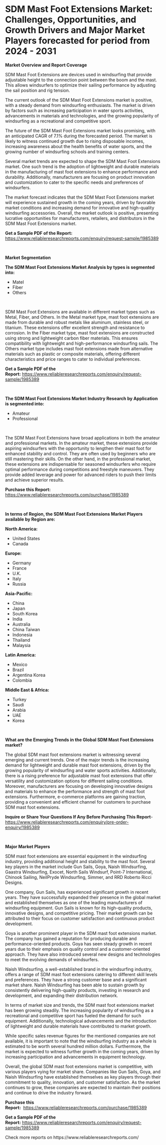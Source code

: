 <p><h1>SDM Mast Foot Extensions Market: Challenges, Opportunities, and Growth Drivers and Major Market Players forecasted for period from 2024 - 2031</h1></p><p><strong>Market Overview and Report Coverage</strong></p>
<p><p>SDM Mast Foot Extensions are devices used in windsurfing that provide adjustable height to the connection point between the boom and the mast. This allows windsurfers to optimize their sailing performance by adjusting the sail position and rig tension.</p><p>The current outlook of the SDM Mast Foot Extensions market is positive, with a steady demand from windsurfing enthusiasts. The market is driven by factors such as increasing participation in water sports activities, advancements in materials and technologies, and the growing popularity of windsurfing as a recreational and competitive sport.</p><p>The future of the SDM Mast Foot Extensions market looks promising, with an anticipated CAGR of 7.1% during the forecasted period. The market is likely to witness continued growth due to rising disposable incomes, increasing awareness about the health benefits of water sports, and the growing number of windsurfing schools and training centers.</p><p>Several market trends are expected to shape the SDM Mast Foot Extensions market. One such trend is the adoption of lightweight and durable materials in the manufacturing of mast foot extensions to enhance performance and durability. Additionally, manufacturers are focusing on product innovation and customization to cater to the specific needs and preferences of windsurfers.</p><p>The market forecast indicates that the SDM Mast Foot Extensions market will experience sustained growth in the coming years, driven by favorable market conditions and increasing demand for innovative and high-quality windsurfing accessories. Overall, the market outlook is positive, presenting lucrative opportunities for manufacturers, retailers, and distributors in the SDM Mast Foot Extensions market.</p></p>
<p><strong>Get a Sample PDF of the Report:</strong> <a href="https://www.reliableresearchreports.com/enquiry/request-sample/1985389">https://www.reliableresearchreports.com/enquiry/request-sample/1985389</a></p>
<p>&nbsp;</p>
<p><strong>Market Segmentation</strong></p>
<p><strong>The SDM Mast Foot Extensions Market Analysis by types is segmented into:</strong></p>
<p><ul><li>Matel</li><li>Fiber</li><li>Others</li></ul></p>
<p>&nbsp;</p>
<p><p>SDM Mast Foot Extensions are available in different market types such as Metal, Fiber, and Others. In the Metal market type, mast foot extensions are made from durable and robust metals like aluminum, stainless steel, or titanium. These extensions offer excellent strength and resistance to corrosion. In the Fiber market type, mast foot extensions are constructed using strong and lightweight carbon fiber materials. This ensures compatibility with lightweight and high-performance windsurfing sails. The Others market type includes mast foot extensions made from alternative materials such as plastic or composite materials, offering different characteristics and price ranges to cater to individual preferences.</p></p>
<p><strong>Get a Sample PDF of the Report:</strong>&nbsp;<a href="https://www.reliableresearchreports.com/enquiry/request-sample/1985389">https://www.reliableresearchreports.com/enquiry/request-sample/1985389</a></p>
<p>&nbsp;</p>
<p><strong>The SDM Mast Foot Extensions Market Industry Research by Application is segmented into:</strong></p>
<p><ul><li>Amateur</li><li>Professional</li></ul></p>
<p>&nbsp;</p>
<p><p>The SDM Mast Foot Extensions have broad applications in both the amateur and professional markets. In the amateur market, these extensions provide aspiring windsurfers with the opportunity to lengthen their mast foot for enhanced stability and control. They are often used by beginners who are still mastering their skills. On the other hand, in the professional market, these extensions are indispensable for seasoned windsurfers who require optimal performance during competitions and freestyle maneuvers. They provide added leverage and power for advanced riders to push their limits and achieve superior results.</p></p>
<p><strong>Purchase this Report:</strong>&nbsp; <a href="https://www.reliableresearchreports.com/purchase/1985389">https://www.reliableresearchreports.com/purchase/1985389</a></p>
<p>&nbsp;</p>
<p><strong>In terms of Region, the SDM Mast Foot Extensions Market Players available by Region are:</strong></p>
<p>
    <p> <strong> North America: </strong>
        <ul>
            <li>United States</li>
            <li>Canada</li>
        </ul>
        </p> 
    <p> <strong> Europe: </strong>
        <ul>
            <li>Germany</li>
            <li>France</li>
            <li>U.K.</li>
            <li>Italy</li>
            <li>Russia</li>
        </ul>
        </p> 
    <p> <strong> Asia-Pacific: </strong>
        <ul>
            <li>China</li>
            <li>Japan</li>
            <li>South Korea</li>
            <li>India</li>
            <li>Australia</li>
            <li>China Taiwan</li>
            <li>Indonesia</li>
            <li>Thailand</li>
            <li>Malaysia</li>
        </ul>
        </p> 
    <p> <strong> Latin America: </strong>
        <ul>
            <li>Mexico</li>
            <li>Brazil</li>
            <li>Argentina Korea</li>
            <li>Colombia</li>
        </ul>
        </p> 
    <p> <strong> Middle East & Africa: </strong>
        <ul>
            <li>Turkey</li>
            <li>Saudi</li>
            <li>Arabia</li>
            <li>UAE</li>
            <li>Korea</li>
        </ul>
    </p>
    </p>
<p>&nbsp;</p>
<p><strong>What are the Emerging Trends in the Global SDM Mast Foot Extensions market?</strong></p>
<p><p>The global SDM mast foot extensions market is witnessing several emerging and current trends. One of the major trends is the increasing demand for lightweight and durable mast foot extensions, driven by the growing popularity of windsurfing and water sports activities. Additionally, there is a rising preference for adjustable mast foot extensions that offer versatility and customization options for different sailing conditions. Moreover, manufacturers are focusing on developing innovative designs and materials to enhance the performance and strength of mast foot extensions. Furthermore, e-commerce platforms are gaining traction, providing a convenient and efficient channel for customers to purchase SDM mast foot extensions.</p></p>
<p><strong>Inquire or Share Your Questions If Any Before Purchasing This Report</strong>- <a href="https://www.reliableresearchreports.com/enquiry/pre-order-enquiry/1985389">https://www.reliableresearchreports.com/enquiry/pre-order-enquiry/1985389</a></p>
<p>&nbsp;</p>
<p><strong>Major Market Players</strong></p>
<p><p>SDM mast foot extensions are essential equipment in the windsurfing industry, providing additional height and stability to the mast foot. Several key players in the market include Gun Sails, Goya, Naish Windsurfing, Gaastra Windsurfing, Exocet, North Sails Windsurf, Point-7 International, Chinook Sailing, NeilPryde Windsurfing, Simmer, and RRD Roberto Ricci Designs.</p><p>One company, Gun Sails, has experienced significant growth in recent years. They have successfully expanded their presence in the global market and established themselves as one of the leading manufacturers of windsurfing equipment. Gun Sails is known for its high-quality products, innovative designs, and competitive pricing. Their market growth can be attributed to their focus on customer satisfaction and continuous product development.</p><p>Goya is another prominent player in the SDM mast foot extensions market. The company has gained a reputation for producing durable and performance-oriented products. Goya has seen steady growth in recent years due to their emphasis on quality control and a customer-oriented approach. They have also introduced several new designs and technologies to meet the evolving demands of windsurfers.</p><p>Naish Windsurfing, a well-established brand in the windsurfing industry, offers a range of SDM mast foot extensions catering to different skill levels and preferences. They have a strong customer base and a significant market share. Naish Windsurfing has been able to sustain growth by consistently delivering high-quality products, investing in research and development, and expanding their distribution network.</p><p>In terms of market size and trends, the SDM mast foot extensions market has been growing steadily. The increasing popularity of windsurfing as a recreational and competitive sport has fueled the demand for such equipment. Additionally, technological advancements and the introduction of lightweight and durable materials have contributed to market growth.</p><p>While specific sales revenue figures for the mentioned companies are not available, it is important to note that the windsurfing industry as a whole is estimated to be worth several hundred million dollars. Furthermore, the market is expected to witness further growth in the coming years, driven by increasing participation and advancements in equipment technology.</p><p>Overall, the global SDM mast foot extensions market is competitive, with various players vying for market share. Companies like Gun Sails, Goya, and Naish Windsurfing have established themselves as key players through their commitment to quality, innovation, and customer satisfaction. As the market continues to grow, these companies are expected to maintain their positions and continue to drive the industry forward.</p></p>
<p><strong>Purchase this Report:</strong>&nbsp;&nbsp;<a href="https://www.reliableresearchreports.com/purchase/1985389">https://www.reliableresearchreports.com/purchase/1985389</a></p>
<p></p>
<p><strong>Get a Sample PDF of the Report:</strong>&nbsp;<a href="https://www.reliableresearchreports.com/enquiry/request-sample/1985389">https://www.reliableresearchreports.com/enquiry/request-sample/1985389</a></p>
<p>Check more reports on https://www.reliableresearchreports.com/</p>